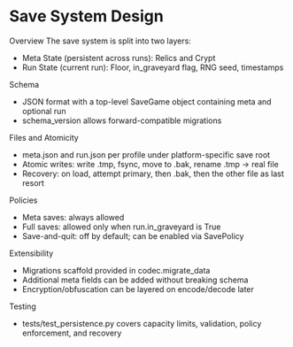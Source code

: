 # Save System Design

Overview
The save system is split into two layers:
- Meta State (persistent across runs): Relics and Crypt
- Run State (current run): Floor, in_graveyard flag, RNG seed, timestamps

Schema
- JSON format with a top-level SaveGame object containing meta and optional run
- schema_version allows forward-compatible migrations

Files and Atomicity
- meta.json and run.json per profile under platform-specific save root
- Atomic writes: write .tmp, fsync, move to .bak, rename .tmp -> real file
- Recovery: on load, attempt primary, then .bak, then the other file as last resort

Policies
- Meta saves: always allowed
- Full saves: allowed only when run.in_graveyard is True
- Save-and-quit: off by default; can be enabled via SavePolicy

Extensibility
- Migrations scaffold provided in codec.migrate_data
- Additional meta fields can be added without breaking schema
- Encryption/obfuscation can be layered on encode/decode later

Testing
- tests/test_persistence.py covers capacity limits, validation, policy enforcement, and recovery
